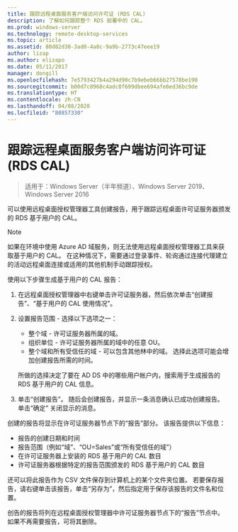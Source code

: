 ```yaml
---
title: 跟踪远程桌面服务客户端访问许可证 (RDS CAL)
description: 了解如何跟踪整个 RDS 部署中的 CAL。
ms.prod: windows-server
ms.technology: remote-desktop-services
ms.topic: article
ms.assetid: 80d82d30-3ad0-4a8c-9a9b-2773c47eee19
author: lizap
ms.author: elizapo
ms.date: 05/11/2017
manager: dongill
ms.openlocfilehash: 7e5793427b4a294d90c7b9ebeb66bb27578be190
ms.sourcegitcommit: b00d7c8968c4adc8f699dbee694afe6ed36bc9de
ms.translationtype: HT
ms.contentlocale: zh-CN
ms.lasthandoff: 04/08/2020
ms.locfileid: "80857330"
---
```

# <a name="track-your-remote-desktop-services-client-access-licenses-rds-cals"></a>跟踪远程桌面服务客户端访问许可证 (RDS CAL)

>适用于：Windows Server（半年频道）、Windows Server 2019、Windows Server 2016

可以使用远程桌面授权管理器工具创建报告，用于跟踪远程桌面许可证服务器颁发的 RDS 基于用户的 CAL。

> [!NOTE]
>  如果在环境中使用 Azure AD 域服务，则无法使用远程桌面授权管理器工具来获取基于用户的 CAL。 在这种情况下，需要通过登录事件、轮询通过连接代理建立的活动远程桌面连接或适用的其他机制手动跟踪授权。 

使用以下步骤生成基于用户的 CAL 报告：

1. 在远程桌面授权管理器中右键单击许可证服务器，然后依次单击“创建报告”、“基于用户的 CAL 使用情况”。  
2. 设置报告范围 - 选择以下选项之一：
   - 整个域 - 许可证服务器所属的域。
   - 组织单位 - 许可证服务器所属的域中的任意 OU。
   - 整个域和所有受信任的域 - 可以包含其他林中的域。 选择此选项可能会增加创建报告所需的时间。

   所做的选择决定了要在 AD DS 中的哪些用户帐户内，搜索用于生成报告的 RDS 基于用户的 CAL 信息。
3. 单击“创建报告”。  随后会创建报告，并显示一条消息确认已成功创建报告。 单击“确定”  关闭显示的消息。

创建的报告将显示在许可证服务器节点下的“报告”部分。 该报告提供以下信息：

- 报告的创建日期和时间
- 报告范围（例如“域”、“OU=Sales”或“所有受信任的域”）
- 在许可证服务器上安装的 RDS 基于用户的 CAL 数目
- 许可证服务器根据特定的报告范围颁发的 RDS 基于用户的 CAL 数目

还可以将此报告作为 CSV 文件保存到计算机上的某个文件夹位置。 若要保存报告，请右键单击该报告，单击“另存为”，然后指定用于保存该报告的文件名和位置。

创告的报告将列在远程桌面授权管理器中许可证服务器节点下的“报告”节点中。 如果不再需要报告，可将其删除。
